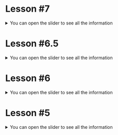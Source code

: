 # Lesson #7

<details>
  <summary>You can open the slider to see all the information</summary>

![image](https://github.com/Aleksey767/bus_tickets/assets/98593351/1c6fa642-d10e-48d5-91be-5e0dc7b8db71)



# **Result:**

## Maven - https://github.com/Aleksey767/bus_tickets/pull/5
## Gradle - https://github.com/Aleksey767/bus_tickets/pull/6
<div><b></b> </div>
</details>

# Lesson #6.5

<details>
  <summary>You can open the slider to see all the information</summary>

![image](https://github.com/Aleksey767/bus_tickets/assets/98593351/f955b166-8360-4c69-87dc-e648ff2bd210)


# **Result:**

## Pull request - https://github.com/Aleksey767/bus_tickets/pull/2
<div><b></b> </div>
</details>

# Lesson #6

<details>
  <summary>You can open the slider to see all the information</summary>

![image](https://github.com/Aleksey767/bus_tickets/assets/98593351/f6ad172d-0774-4973-b60b-68b552d80ab6)

# **Result:**

## Pull request - https://github.com/Aleksey767/bus_tickets/pull/3
<div><b></b> </div>
</details>

# Lesson #5

<details>
  <summary>You can open the slider to see all the information</summary>

<img>![image](https://github.com/Aleksey767/java_from_scratch/assets/98593351/60ecd1f9-508a-4696-b0c7-ea25120198a2)
![image](https://github.com/Aleksey767/java_from_scratch/assets/98593351/cb2b8870-4530-4e8f-bd4d-637161907881)</img>

# **Result:**

## Pull request - **https://github.com/Aleksey767/bus_tickets/pull/1**

<div><b></b> </div>

![image](https://github.com/Aleksey767/java_from_scratch/assets/98593351/436f4b63-79cc-42ab-9daa-cdd5fb58b492)


</details>

